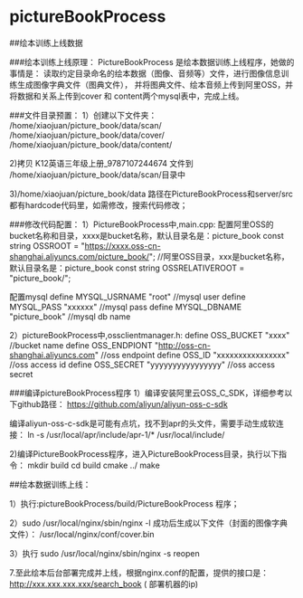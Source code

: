 # pictureBookProcess


##绘本训练上线数据

###绘本训练上线原理：
PictureBookProcess 是绘本数据训练上线程序，她做的事情是：
读取约定目录命名的绘本数据（图像、音频等）文件，进行图像信息训练生成图像字典文件（图典文件），
并将图典文件、绘本音频上传到阿里OSS，并将数据和关系上传到cover 和  content两个mysql表中，完成上线。


###文件目录预置：
1）创建以下文件夹：
/home/xiaojuan/picture_book/data/scan/
/home/xiaojuan/picture_book/data/cover/
/home/xiaojuan/picture_book/data/content/

2)拷贝 K12英语三年级上册_9787107244674 文件到 /home/xiaojuan/picture_book/data/scan/目录中

3)/home/xiaojuan/picture_book/data 路径在PictureBookProcess和server/src 都有hardcode代码里，如需修改，搜索代码修改；

###修改代码配置：
1）PictureBookProcess中,main.cpp:
配置阿里OSS的bucket名称和目录，xxxx是bucket名称，默认目录名是：picture_book
const string OSSROOT = "https://xxxx.oss-cn-shanghai.aliyuncs.com/picture_book/";  //阿里OSS目录，xxx是bucket名称，默认目录名是：picture_book
const string OSSRELATIVEROOT = "picture_book/"; 

配置mysql
define MYSQL_USRNAME "root"  //mysql user
define MYSQL_PASS "xxxxxx"  //mysql pass
define MYSQL_DBNAME "picture_book"  //mysql db name


2）pictureBookProcess中,ossclientmanager.h:
define OSS_BUCKET "xxxx"  //bucket name 
define OSS_ENDPIONT "http://oss-cn-shanghai.aliyuncs.com" //oss endpoint
define OSS_ID "xxxxxxxxxxxxxxxx"  //oss access id
define OSS_SECRET "yyyyyyyyyyyyyyyy" //oss access secret



###编译pictureBookProcess程序
1）编译安装阿里云OSS_C_SDK，详细参考以下github路径：
https://github.com/aliyun/aliyun-oss-c-sdk

编译aliyun-oss-c-sdk是可能有点坑，找不到apr的头文件，需要手动生成软连接：
ln -s /usr/local/apr/include/apr-1/* /usr/local/include/

2)编译PictureBookProcess程序，进入PictureBookProcess目录，执行以下指令：
mkdir build
cd build
cmake ../
make



##绘本数据训练上线：

1）执行:pictureBookProcess/build/PictureBookProcess 程序；

2）sudo /usr/local/nginx/sbin/nginx -l
成功后生成以下文件（封面的图像字典文件）：
/usr/local/nginx/conf/cover.bin 


3）执行 sudo /usr/local/nginx/sbin/nginx -s reopen


7.至此绘本后台部署完成并上线，根据nginx.conf的配置，提供的接口是：
http://xxx.xxx.xxx.xxx/search_book ( 部署机器的ip)

